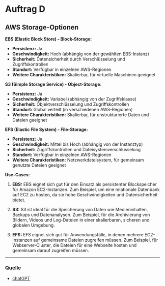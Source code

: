 # Auftrag D

## AWS Storage-Optionen

**EBS (Elastic Block Store) - Block-Storage:**

- **Persistenz:** Ja
- **Geschwindigkeit:** Hoch (abhängig von der gewählten EBS-Instanz)
- **Sicherheit:** Datensicherheit durch Verschlüsselung und Zugriffskontrollen
- **Standort:** Verfügbar in einzelnen AWS-Regionen
- **Weitere Charakteristiken:** Skalierbar, für virtuelle Maschinen geeignet

**S3 (Simple Storage Service) - Object-Storage:**

- **Persistenz:** Ja
- **Geschwindigkeit:** Variabel (abhängig von der Zugriffsklasse)
- **Sicherheit:** Objektverschlüsselung und Zugriffskontrollen
- **Standort:** Global verteilt (in verschiedenen AWS-Regionen)
- **Weitere Charakteristiken:** Skalierbar, für unstrukturierte Daten und Dateien geeignet

**EFS (Elastic File System) - File-Storage:**

- **Persistenz:** Ja
- **Geschwindigkeit:** Mittel bis Hoch (abhängig von der Instanztyp)
- **Sicherheit:** Zugriffskontrollen und Dateisystemverschlüsselung
- **Standort:** Verfügbar in einzelnen AWS-Regionen
- **Weitere Charakteristiken:** Netzwerkdateisystem, für gemeinsam genutzte Dateien geeignet

**Use-Cases:**

1. **EBS:** EBS eignet sich gut für den Einsatz als persistenter Blockspeicher für Amazon EC2-Instanzen. Zum Beispiel, um eine relationale Datenbank auf EC2 zu hosten, da sie hohe Geschwindigkeiten und Datensicherheit bietet.

2. **S3:** S3 ist ideal für die Speicherung von Daten wie Medieninhalten, Backups und Datenanalysen. Zum Beispiel, für die Archivierung von Bildern, Videos und Log-Dateien in einer skalierbaren, sicheren und globalen Umgebung.

3. **EFS:** EFS eignet sich gut für Anwendungsfälle, in denen mehrere EC2-Instanzen auf gemeinsame Dateien zugreifen müssen. Zum Beispiel, für Webserver-Cluster, die Dateien für eine Webseite hosten und gemeinsam darauf zugreifen müssen.

<hr>

### Quelle
- [chatGPT](https://chat.openai.com/)